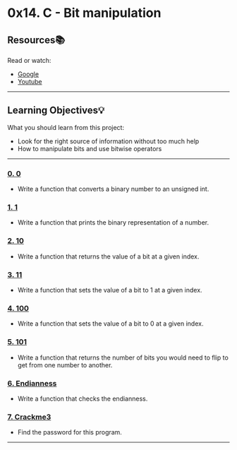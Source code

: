 # 0x14. C - Bit manipulation

## Resources:books:
Read or watch:
* [Google](https://intranet.hbtn.io/rltoken/3N9o0-Gy3fxQoXJy6TUUHw)
* [Youtube](https://intranet.hbtn.io/rltoken/7jk6HSHSs-DdXMEPKW1MoQ)

---
## Learning Objectives:bulb:
What you should learn from this project:

* Look for the right source of information without too much help
* How to manipulate bits and use bitwise operators

---

### [0. 0](./0-binary_to_uint.c)
* Write a function that converts a binary number to an unsigned int.


### [1. 1](./1-print_binary.c)
* Write a function that prints the binary representation of a number.


### [2. 10](./2-get_bit.c)
* Write a function that returns the value of a bit at a given index.


### [3. 11](./3-set_bit.c)
* Write a function that sets the value of a bit to 1 at a given index.


### [4. 100](./4-clear_bit.c)
* Write a function that sets the value of a bit to 0 at a given index.


### [5. 101](./5-flip_bits.c)
* Write a function that returns the number of bits you would need to flip to get from one number to another.


### [6. Endianness](./100-get_endianness.c)
* Write a function that checks the endianness.


### [7. Crackme3](./101-password)
* Find the password for this program.


---


